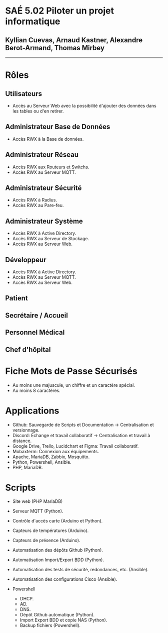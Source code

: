 # SAÉ 5.02 Piloter un projet informatique
## Kyllian Cuevas, Arnaud Kastner, Alexandre Berot-Armand, Thomas Mirbey
----------------------------------------------
# Rôles

## Utilisateurs
- Accès au Serveur Web avec la possibilité d'ajouter des données dans les tables ou d'en retirer.

## Administrateur Base de Données
- Accès RWX à la Base de données.

## Administrateur Réseau
- Accès RWX aux Routeurs et Switchs.
- Accès RWX au Serveur MQTT.

## Administrateur Sécurité
- Accès RWX à Radius.
- Accès RWX au Pare-feu.

## Administrateur Système
- Accès RWX à Active Directory.
- Accès RWX au Serveur de Stockage.
- Accès RWX au Serveur Web.

## Développeur
- Accès RWX à Active Directory.
- Accès RWX au Serveur MQTT.
- Accès RWX au Serveur Web.

## Patient
## Secrétaire / Accueil
## Personnel Médical
## Chef d'hôpital

# Fiche Mots de Passe Sécurisés
- Au moins une majuscule, un chiffre et un caractère spécial.
- Au moins 8 caractères.

# Applications
- Github: Sauvegarde de Scripts et Documentation -> Centralisation et versionnage.
- Discord: Échange et travail collaboratif -> Centralisation et travail à distance.
- Google Drive, Trello, Lucidchart et Figma: Travail collaboratif.
- Mobaxterm: Connexion aux équipements.
- Apache, MariaDB, Zabbix, Mosquitto.
- Python, Powershell, Ansible.
- PHP, MariaDB.

# Scripts

- Site web (PHP MariaDB)
- Serveur MQTT (Python).
- Contrôle d'accès carte (Arduino et Python).
- Capteurs de températures (Arduino).
- Capteurs de présence (Arduino).
- Automatisation des dépôts Github (Python).
- Automatisation Import/Export BDD (Python).
- Automatisation des tests de sécurité, redondances, etc. (Ansible).
- Automatisation des configurations Cisco (Ansible).

- Powershell
  - DHCP.
  - AD.
  - DNS.
  - Dépôt Github automatique (Python).
  - Import Export BDD et copie NAS (Python).
  - Backup fichiers (Powershell).

